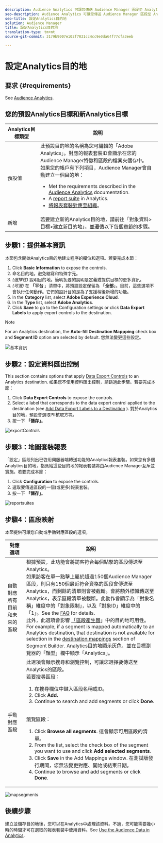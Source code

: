 ```yaml
---
description: Audience Analytics 可讓您傳送 Audience Manager 區段至 Analytics。若要使用此功能，您可以在 Audience Manager 中建立 Analytics 目的地並將區段對應至該目的地。
seo-description: Audience Analytics 可讓您傳送 Audience Manager 區段至 Analytics。若要使用此功能，您可以在 Audience Manager 中建立 Analytics 目的地並將區段對應至該目的地。
seo-title: 設定Analytics目的地
solution: Audience Manager
title: 設定Analytics目的地
translation-type: tm+mt
source-git-commit: 3179b9007e102f7031cc4cc9e0da64f77cfa3eeb

---
```



# 設定Analytics目的地

## 要求 {#requirements}

See [Audience Analytics](https://marketing.adobe.com/resources/help/en_US/analytics/audiences/).

## 您的預設Analytics目標和新Analytics目標

| Analytics目標類型 | 說明 |
|---|---|
| 預設值 | 此預設目的地的名稱為您可編輯的「Adobe Analytics」。對應的報表套裝ID會顯示在您的Audience Manager特徵和區段的檔案夾儲存中。<br>如果您的帳戶有下列項目，Audience Manager會自動建立一個目的地： <br> <ul><li>Met the requirements described in the [Audience Analytics](https://marketing.adobe.com/resources/help/en_US/analytics/audiences/) documentation.</li><li>A [report suite](https://marketing.adobe.com/resources/help/en_US/sc/implement/ref-reports-report-suites.html) in Analytics.</li><li>[將報表套裝對應至組織](https://marketing.adobe.com/resources/help/en_US/mcloud/report-suite-mapping.html)。</li></ul> |
| 新增 | 若要建立新的Analytics目的地，請前往「對象資料&gt;目標&gt;建立新目的地」，並遵循以下每個章節的步驟。 |

## 步驟1：提供基本資訊

本節包含開始Analytics目的地建立程序的欄位和選項。若要完成本節：

1. Click **Basic Information** to expose the controls.
2. 命名目的地。避免縮寫和特殊字元。
3. *(選擇性)* 說明目的地。簡明扼要的說明是定義或提供目標的更多資訊。
4. *(可選)* 在 **「平台** 」清單中，將預設設定保留為 **「全部**」。目前，這些選項不會執行任何動作。它們的設計目的是為了支援稍後新增的功能。
5. In the **Category** list, select **Adobe Experience Cloud**.
6. In the **Type** list, select **Adobe Analytics**.
7. Click **Save** to go to the Configuration settings or click **Data Export Labels** to apply export controls to the destination.

>[!NOTE]
>
>For an Analytics destination, the **Auto-fill Destination Mappping** check box and **Segment ID** option are selected by default. 您無法變更這些設定。

![基本資訊](assets/basicinformation.png)

## 步驟2：設定資料匯出控制

This section contains options that apply [Data Export Controls](/help/using/features/data-export-controls.md) to an Analytics destination. 如果您不使用資料匯出控制，請跳過此步驟。若要完成本節：

1. Click **Data Export Controls** to expose the controls.
2. Select a label that corresponds to the data export control applied to the destination (see [Add Data Export Labels to a Destination](/help/using/features/destinations/manage-destinations.md#add-data-export-labels) ). 對於Analytics目的地，預設會選取PII核取方塊。
3. 按一下 **「儲存」**。

![exportControls](assets/exportControls.png)

## 步驟3：地圖套裝報表

「設定」區段列出已啓用伺服器端轉送功能的Analytics報表套裝。如果您有多個Analytics目的地，指派給這些目的地的報表套裝將由Audience Manager互斥並實施。若要完成本節：

1. Click **Configuration** to expose the controls.
2. 選取要傳送區段的一個(或更多)報表套裝。
3. 按一下 **「儲存」**。

![reportsuites](assets/reportSuites.png)

## 步驟4：區段映射

本節提供可讓您自動或手動對應區段的選項。

| 對應選項 | 說明 |
|---|---|
| 自動對應所有目前和未來的區段 | 根據預設，此功能會將訪客符合每個點擊的區段傳送至Analytics。<br>如果訪客在單一點擊上屬於超過150個Audience Manager區段，則只有150個最近符合資格的區段會傳送至Analytics，而剩餘的清單則會被截斷。會將額外標幟傳送至Analytics，表示區段清單被截斷。此動作會顯示為「對象名稱」維度中的「對象限制」，以及「對象ID」維度中的「1」。See the [FAQ](https://marketing.adobe.com/resources/help/en_US/analytics/audiences/mc-audiences-faqs.html) for details. <br>此外，此選項會影響 [「區段產生器](/help/using/features/segments/segment-builder.md)」中的目的地可用性。For example, if a segment is mapped automatically to an Analytics destination, that destination is not available for selection in the [destination mappings](/help/using/features/segments/segment-builder.md#segment-builder-controls-destinations) section of Segment Builder. Analytics目的地顯示灰色，並在目標瀏覽器的「類型」欄中顯示「Analytics」。 |
| 手動對應區段 | 此選項會顯示搜尋和瀏覽控制，可讓您選擇要傳送至Analytics的區段。<br>若要搜尋區段： <br> <ol><li>在搜尋欄位中鍵入區段名稱或ID。</li><li>Click <b>Add.</b></li><li>Continue to search and add segments or click <b>Done</b>.</li></ol><br>瀏覽區段： <ol><li>Click <b>Browse all segments</b>. 這會顯示可用區段的清單。</li><li>From the list, select the check box of the segment you want to use and click <b>Add selected segments</b>.</li><li>Click <b>Save</b> in the Add Mappings window. 在測試版發行期間，您無法變更對應、開始或結束日期。</li><li>Continue to browse and add segments or click <b>Done</b>.</li></ol> |

![mapsegments](assets/mapSegments.png)

## 後續步驟

建立並儲存目的地後，您可以在Analytics中處理該資料。不過，您可能需要幾小時的時間才可在選取的報表套裝中使用資料。See [Use the Audience Data in Analytics](https://marketing.adobe.com/resources/help/en_US/analytics/audiences/use-audience-data-analytics.html).



